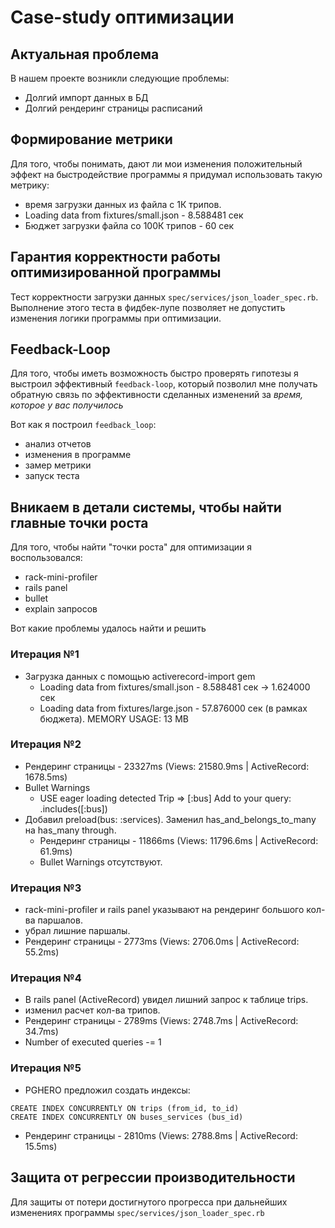 # Case-study оптимизации

## Актуальная проблема
В нашем проекте возникли следующие проблемы:
* Долгий импорт данных в БД
* Долгий рендеринг страницы расписаний

## Формирование метрики
Для того, чтобы понимать, дают ли мои изменения положительный эффект на быстродействие программы я придумал использовать такую метрику:
* время загрузки данных из файла с 1К трипов.
* Loading data from fixtures/small.json - 8.588481 сек
* Бюджет загрузки файла со 100К трипов - 60 сек

## Гарантия корректности работы оптимизированной программы
Тест корректности загрузки данных `spec/services/json_loader_spec.rb`. Выполнение этого теста в фидбек-лупе позволяет не допустить изменения логики программы при оптимизации.

## Feedback-Loop
Для того, чтобы иметь возможность быстро проверять гипотезы я выстроил эффективный `feedback-loop`, который позволил мне получать обратную связь по эффективности сделанных изменений за *время, которое у вас получилось*

Вот как я построил `feedback_loop`:
- анализ отчетов
- изменения в программе
- замер метрики
- запуск теста

## Вникаем в детали системы, чтобы найти главные точки роста
Для того, чтобы найти "точки роста" для оптимизации я воспользовался:
- rack-mini-profiler
- rails panel
- bullet
- explain запросов

Вот какие проблемы удалось найти и решить

### Итерация №1
- Загрузка данных с помощью activerecord-import gem
    * Loading data from fixtures/small.json - 8.588481 сек -> 1.624000 сек
    * Loading data from fixtures/large.json - 57.876000 сек (в рамках бюджета). MEMORY USAGE: 13 MB

### Итерация №2
- Рендеринг страницы - 23327ms (Views: 21580.9ms | ActiveRecord: 1678.5ms)
- Bullet Warnings
  * USE eager loading detected Trip => [:bus] Add to your query: .includes([:bus])
- Добавил preload(bus: :services). Заменил has_and_belongs_to_many на has_many through.
  - Рендеринг страницы - 11866ms (Views: 11796.6ms | ActiveRecord: 61.9ms)
  - Bullet Warnings отсутствуют.

### Итерация №3
- rack-mini-profiler и rails panel указывают на рендеринг большого кол-ва паршалов.
- убрал лишние паршалы.
- Рендеринг страницы - 2773ms (Views: 2706.0ms | ActiveRecord: 55.2ms)

### Итерация №4
- В rails panel (ActiveRecord) увидел лишний запрос к таблице trips.
- изменил расчет кол-ва трипов.
- Рендеринг страницы - 2789ms (Views: 2748.7ms | ActiveRecord: 34.7ms)
- Number of executed queries -= 1

### Итерация №5
- PGHERO предложил создать индексы:
```
CREATE INDEX CONCURRENTLY ON trips (from_id, to_id)
CREATE INDEX CONCURRENTLY ON buses_services (bus_id)
```
- Рендеринг страницы - 2810ms (Views: 2788.8ms | ActiveRecord: 15.5ms)


## Защита от регрессии производительности
Для защиты от потери достигнутого прогресса при дальнейших изменениях программы `spec/services/json_loader_spec.rb`
